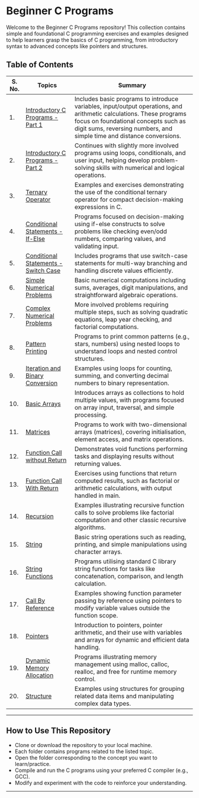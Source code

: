 # Beginner C Programs

Welcome to the Beginner C Programs repository! This collection contains simple and foundational C programming exercises and examples designed to help learners grasp the basics of C programming, from introductory syntax to advanced concepts like pointers and structures.

## Table of Contents

| S. No. | Topics | Summary |
|---|---|---|
| 1. | [Introductory C Programs - Part 1](https://github.com/PrateekRaj8125/Beginner-C-Programms/tree/main/Codes/1.%20Introductory%20C%20Programs%20-%20Part%201) | Includes basic programs to introduce variables, input/output operations, and arithmetic calculations. These programs focus on foundational concepts such as digit sums, reversing numbers, and simple time and distance conversions. |
| 2. | [Introductory C Programs - Part 2](https://github.com/PrateekRaj8125/Beginner-C-Programms/tree/main/Codes/2.%20Introductory%20C%20Programs%20-%20Part%202) | Continues with slightly more involved programs using loops, conditionals, and user input, helping develop problem-solving skills with numerical and logical operations. |
| 3. | [Ternary Operator](https://github.com/PrateekRaj8125/Beginner-C-Programms/tree/main/Codes/3.%20Ternary%20Operator) | Examples and exercises demonstrating the use of the conditional ternary operator for compact decision-making expressions in C. |
| 4. | [Conditional Statements - If-Else](https://github.com/PrateekRaj8125/Beginner-C-Programms/tree/main/Codes/4.%20Conditional%20Statements-%20If-else) | Programs focused on decision-making using if-else constructs to solve problems like checking even/odd numbers, comparing values, and validating input. |
| 5. | [Conditional Statements - Switch Case](https://github.com/PrateekRaj8125/Beginner-C-Programms/tree/main/Codes/5.%20Conditional%20Statements-%20Switch%20Case) | Includes programs that use switch-case statements for multi-way branching and handling discrete values efficiently. |
| 6. | [Simple Numerical Problems](https://github.com/PrateekRaj8125/Beginner-C-Programms/tree/main/Codes/6.%20Simple%20Numerical%20Problems) | Basic numerical computations including sums, averages, digit manipulations, and straightforward algebraic operations. |
| 7. | [Complex Numerical Problems](https://github.com/PrateekRaj8125/Beginner-C-Programms/tree/main/Codes/7.%20Complex%20Numerical%20Problems) | More involved problems requiring multiple steps, such as solving quadratic equations, leap year checking, and factorial computations. |
| 8. | [Pattern Printing](https://github.com/PrateekRaj8125/Beginner-C-Programms/tree/main/Codes/8.%20Pattern%20Printing) | Programs to print common patterns (e.g., stars, numbers) using nested loops to understand loops and nested control structures. |
| 9. | [Iteration and Binary Conversion](https://github.com/PrateekRaj8125/Beginner-C-Programms/tree/main/Codes/9.%20Iteration%20and%20Binary%20Conversion) | Examples using loops for counting, summing, and converting decimal numbers to binary representation. |
| 10. | [Basic Arrays](https://github.com/PrateekRaj8125/Beginner-C-Programms/tree/main/Codes/10.%20Basic%20Arrays) | Introduces arrays as collections to hold multiple values, with programs focused on array input, traversal, and simple processing. |
| 11. | [Matrices](https://github.com/PrateekRaj8125/Beginner-C-Programms/tree/main/Codes/11.%20Matrices) | Programs to work with two-dimensional arrays (matrices), covering initialisation, element access, and matrix operations. |
| 12. | [Function Call without Return](https://github.com/PrateekRaj8125/Beginner-C-Programms/tree/main/Codes/12.%20Function%20Call%20without%20Return) | Demonstrates void functions performing tasks and displaying results without returning values. |
| 13. | [Function Call With Return](https://github.com/PrateekRaj8125/Beginner-C-Programms/tree/main/Codes/13.%20Function%20Call%20With%20Return) | Exercises using functions that return computed results, such as factorial or arithmetic calculations, with output handled in main. |
| 14. | [Recursion](https://github.com/PrateekRaj8125/Beginner-C-Programms/tree/main/Codes/14.%20Recursion) | Examples illustrating recursive function calls to solve problems like factorial computation and other classic recursive algorithms. |
| 15. | [String](https://github.com/PrateekRaj8125/Beginner-C-Programms/tree/main/Codes/15.%20String) | Basic string operations such as reading, printing, and simple manipulations using character arrays. |
| 16. | [String Functions](https://github.com/PrateekRaj8125/Beginner-C-Programms/tree/main/Codes/16.%20String%20Functions) | Programs utilising standard C library string functions for tasks like concatenation, comparison, and length calculation. |
| 17. | [Call By Reference](https://github.com/PrateekRaj8125/Beginner-C-Programms/tree/main/Codes/17.%20Call%20By%20Reference) | Examples showing function parameter passing by reference using pointers to modify variable values outside the function scope. |
| 18. | [Pointers](https://github.com/PrateekRaj8125/Beginner-C-Programms/tree/main/Codes/18.%20Pointers) | Introduction to pointers, pointer arithmetic, and their use with variables and arrays for dynamic and efficient data handling. |
| 19. | [Dynamic Memory Allocation](https://github.com/PrateekRaj8125/Beginner-C-Programms/tree/main/Codes/19.%20Dynamic%20Memory%20Allocation) | Programs illustrating memory management using malloc, calloc, realloc, and free for runtime memory control. |
| 20. | [Structure](https://github.com/PrateekRaj8125/Beginner-C-Programms/tree/main/Codes/20.%20Structure) | Examples using structures for grouping related data items and manipulating complex data types. |

---

## How to Use This Repository

- Clone or download the repository to your local machine.
- Each folder contains programs related to the listed topic.
- Open the folder corresponding to the concept you want to learn/practice.
- Compile and run the C programs using your preferred C compiler (e.g., GCC).
- Modify and experiment with the code to reinforce your understanding.

---
